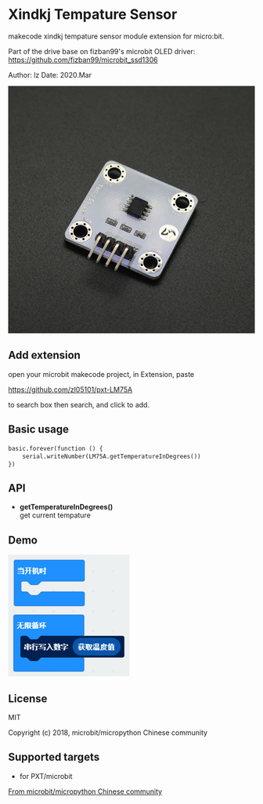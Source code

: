 # Xindkj Tempature Sensor

makecode xindkj tempature sensor module extension for micro:bit.  

Part of the drive base on fizban99's microbit OLED driver:  
https://github.com/fizban99/microbit_ssd1306  

Author: lz
Date:   2020.Mar  

![](lm75a.png)  
  

## Add extension

open your microbit makecode project, in Extension, paste  

https://github.com/zl05101/pxt-LM75A

to search box then search, and click to add.  

## Basic usage

```
basic.forever(function () {
    serial.writeNumber(LM75A.getTemperatureInDegrees())
})
```

## API

- **getTemperatureInDegrees()**  
get current tempature

## Demo

![](demo.png)  



## License

MIT

Copyright (c) 2018, microbit/micropython Chinese community  

## Supported targets

* for PXT/microbit


[From microbit/micropython Chinese community](http://www.micropython.org.cn)
